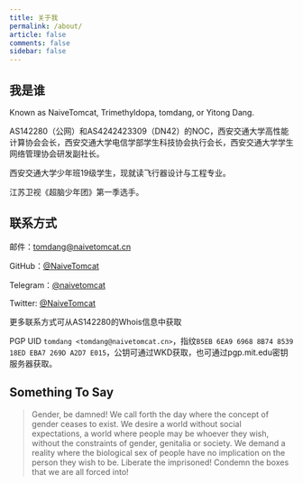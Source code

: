 ```yaml
---
title: 关于我
permalink: /about/
article: false
comments: false
sidebar: false
---
```


## 我是谁

Known as NaiveTomcat, Trimethyldopa, tomdang, or Yitong Dang.

AS142280（公网）和AS4242423309（DN42）的NOC，西安交通大学高性能计算协会会长，西安交通大学电信学部学生科技协会执行会长，西安交通大学学生网络管理协会研发副社长。

西安交通大学少年班19级学生，现就读飞行器设计与工程专业。

江苏卫视《超脑少年团》第一季选手。

## 联系方式

邮件：[tomdang@naivetomcat.cn](mailto:tomdang@naivetomcat.cn)

GitHub：[@NaiveTomcat](https://github.com/NaiveTomcat)

Telegram：[@naivetomcat](https://t.me/naivetomcat)

Twitter: [@NaiveTomcat](https://twitter.com/NaiveTomcat)

更多联系方式可从AS142280的Whois信息中获取

PGP UID `tomdang <tomdang@naivetomcat.cn>`，指纹`B5EB 6EA9 6968 8B74 8539  18ED EBA7 269D A2D7 E015`，公钥可通过WKD获取，也可通过pgp.mit.edu密钥服务器获取。

## Something To Say

> Gender, be damned! We call forth the day where the concept of gender ceases to exist. We desire a world without social expectations, a world where people may be whoever they wish, without the constraints of gender, genitalia or society. We demand a reality where the biological sex of people have no implication on the person they wish to be. Liberate the imprisoned! Condemn the boxes that we are all forced into!
